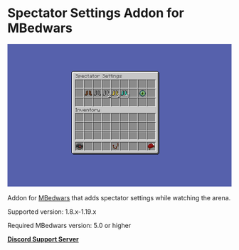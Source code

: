 # Spectator Settings Addon for MBedwars

![ ](/SpectSettingsAddon.png)

Addon for [MBedwars](https://mbedwars.com/product/marcelys-bedwars) that adds spectator settings while watching the arena.


Supported version: 1.8.x-1.19.x

Required MBedwars version: 5.0 or higher



**[Discord Support Server](https://discord.gg/P9WjbNyVFH)**
